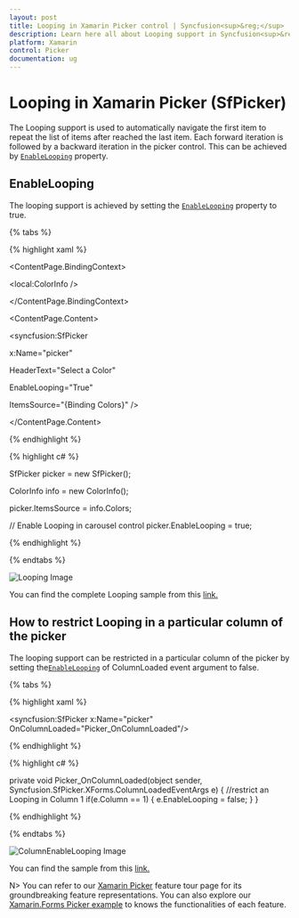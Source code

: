 ```yaml
---
layout: post
title: Looping in Xamarin Picker control | Syncfusion<sup>&reg;</sup>
description: Learn here all about Looping support in Syncfusion<sup>&reg;</sup> Xamarin Picker (SfPicker) control, its elements and more.
platform: Xamarin
control: Picker
documentation: ug
---
```


# Looping in Xamarin Picker (SfPicker)

The Looping support is used to automatically navigate the first item to repeat the list of items after reached the last item. Each forward iteration is followed by a backward iteration in the picker control. This can be achieved by [`EnableLooping`](https://help.syncfusion.com/cr/xamarin/Syncfusion.SfPicker.XForms.SfPicker.html#Syncfusion_SfPicker_XForms_SfPicker_EnableLooping) property.

## EnableLooping

The looping support is achieved by setting the [`EnableLooping`](https://help.syncfusion.com/cr/xamarin/Syncfusion.SfPicker.XForms.SfPicker.html#Syncfusion_SfPicker_XForms_SfPicker_EnableLooping) property to true.

{% tabs %}

{% highlight xaml %}

<ContentPage.BindingContext>

<local:ColorInfo />

</ContentPage.BindingContext>

<ContentPage.Content>

<syncfusion:SfPicker

x:Name="picker"

HeaderText="Select a Color"

EnableLooping="True"

ItemsSource="{Binding Colors}" />

</ContentPage.Content>

</ContentPage>

{% endhighlight %}

{% highlight c# %}

SfPicker picker = new SfPicker();

ColorInfo info = new ColorInfo();

picker.ItemsSource = info.Colors;

// Enable Looping in carousel control
picker.EnableLooping = true;

{% endhighlight %}

{% endtabs %}

![Looping Image](images/Looping.png)

You can find the complete Looping sample from this [link.](https://github.com/SyncfusionExamples/xamarin-sfpicker-examples/tree/master/Samples/Looping)

## How to restrict Looping in a particular column of the picker

The looping support can be restricted in a particular column of the picker by setting the[`EnableLooping`](https://help.syncfusion.com/cr/xamarin/Syncfusion.SfPicker.XForms.SfPicker.html#Syncfusion_SfPicker_XForms_SfPicker_EnableLooping) of ColumnLoaded event argument to false.

{% tabs %}

{% highlight xaml %}

<syncfusion:SfPicker 
    x:Name="picker" 
    OnColumnLoaded="Picker_OnColumnLoaded"/>

{% endhighlight %}

{% highlight c# %}

private void Picker_OnColumnLoaded(object sender, Syncfusion.SfPicker.XForms.ColumnLoadedEventArgs e)
        {
          //restrict an Looping in Column 1
           if(e.Column == 1)
            {
                e.EnableLooping = false;
            }
        }

{% endhighlight %}

{% endtabs %}

![ColumnEnableLooping Image](images/ColumnEnableLooping.png)

You can find the sample from this [link.](https://github.com/SyncfusionExamples/xamarin-sfpicker-examples/tree/master/Samples/ColumnAutoReverse)

N> You can refer to our [Xamarin Picker](https://www.syncfusion.com/xamarin-ui-controls/xamarin-picker) feature tour page for its groundbreaking feature representations. You can also explore our [Xamarin.Forms Picker example](https://github.com/syncfusion/xamarin-demos/tree/master/Forms/Picker) to knows the functionalities of each feature.